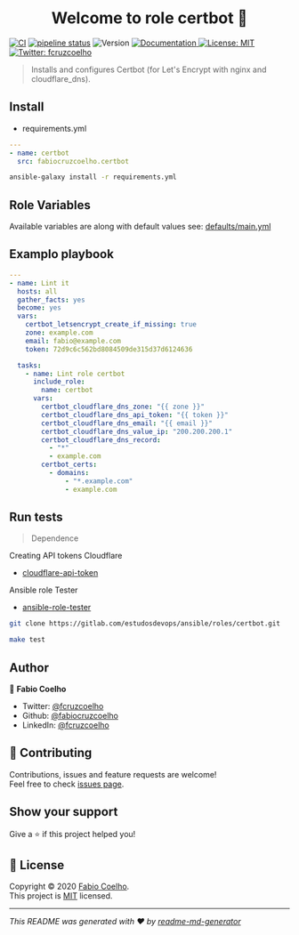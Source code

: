 <h1 align="center">Welcome to role certbot 👋</h1>
<p>
  <a href="https://github.com/fabiocruzcoelho/ansible-role-certbot/actions?query=workflow%3ACI">
  <img alt="CI" src="https://github.com/fabiocruzcoelho/ansible-role-certbot/workflows/CI/badge.svg?event=push" /></a>
  <a href="https://gitlab.com/estudosdevops/ansible/roles/certbot/-/commits/master">
  <img alt="pipeline status" src="https://gitlab.com/estudosdevops/ansible/roles/certbot/badges/master/pipeline.svg" /></a>
  <img alt="Version" src="https://img.shields.io/badge/version-0.1.0-blue.svg?cacheSeconds=2592000" />
  <a href="https://gitlab.com/estudosdevops/ansible/roles/certbot/-/blob/master/README.md" target="_blank">
    <img alt="Documentation" src="https://img.shields.io/badge/documentation-yes-brightgreen.svg" />
  </a>
  <a href="https://gitlab.com/estudosdevops/ansible/roles/certbot/-/raw/master/LICENSE" target="_blank">
    <img alt="License: MIT" src="https://img.shields.io/badge/License-MIT-yellow.svg" />
  </a>
  <a href="https://twitter.com/fcruzcoelho" target="_blank">
    <img alt="Twitter: fcruzcoelho" src="https://img.shields.io/twitter/follow/fcruzcoelho.svg?style=social" />
  </a>
</p>

> Installs and configures Certbot (for Let's Encrypt with nginx and cloudflare_dns).

## Install

- requirements.yml

```yml
---
- name: certbot
  src: fabiocruzcoelho.certbot
```

```sh
ansible-galaxy install -r requirements.yml
```

## Role Variables

Available variables are along with default values see: [defaults/main.yml](https://gitlab.com/estudosdevops/ansible/roles/certbot/-/blob/master/defaults/main.yml)

## Examplo playbook

```yml
---
- name: Lint it
  hosts: all
  gather_facts: yes
  become: yes
  vars:
    certbot_letsencrypt_create_if_missing: true
    zone: example.com
    email: fabio@example.com
    token: 72d9c6c562bd8084509de315d37d6124636

  tasks:
    - name: Lint role certbot
      include_role:
        name: certbot
      vars:
        certbot_cloudflare_dns_zone: "{{ zone }}"
        certbot_cloudflare_dns_api_token: "{{ token }}"
        certbot_cloudflare_dns_email: "{{ email }}"
        certbot_cloudflare_dns_value_ip: "200.200.200.1"
        certbot_cloudflare_dns_record:
          - "*"
          - example.com
        certbot_certs:
          - domains:
              - "*.example.com"
              - example.com
```

## Run tests

> Dependence

 Creating API tokens Cloudflare

 - [cloudflare-api-token](https://support.cloudflare.com/hc/pt-br/articles/200167836-Gerenciamento-de-tokens-e-chaves-da-API)

 Ansible role Tester

- [ansible-role-tester](https://github.com/fubarhouse/ansible-role-tester)

```sh
git clone https://gitlab.com/estudosdevops/ansible/roles/certbot.git
```

```sh
make test
```

## Author

👤 **Fabio Coelho**

* Twitter: [@fcruzcoelho](https://twitter.com/fcruzcoelho)
* Github: [@fabiocruzcoelho](https://github.com/fabiocruzcoelho)
* LinkedIn: [@fcruzcoelho](https://linkedin.com/in/fcruzcoelho)

## 🤝 Contributing

Contributions, issues and feature requests are welcome!
<br />Feel free to check [issues page](https://gitlab.com/estudosdevops/ansible/roles/certbot/-/issues).

## Show your support

Give a ⭐️ if this project helped you!

## 📝 License

Copyright © 2020 [Fabio Coelho](https://github.com/fabiocruzcoelho).<br />
This project is [MIT](https://pt.wikipedia.org/wiki/Licen%C3%A7a_MIT) licensed.

***
_This README was generated with ❤️ by [readme-md-generator](https://github.com/kefranabg/readme-md-generator)_
